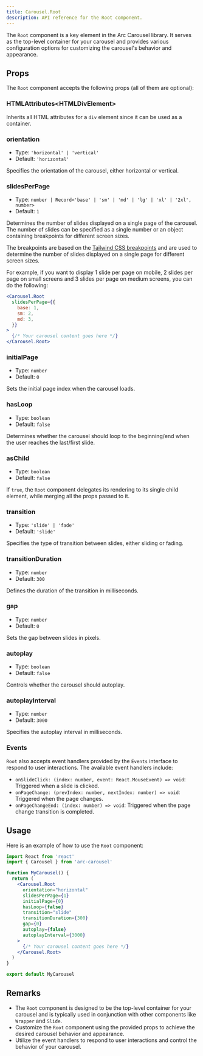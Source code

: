 ```yaml
---
title: Carousel.Root
description: API reference for the Root component.
---
```


The `Root` component is a key element in the Arc Carousel library. It serves as the top-level container for your carousel and provides various configuration options for customizing the carousel's behavior and appearance.

## Props

The `Root` component accepts the following props (all of them are optional):

### HTMLAttributes\<HTMLDivElement\>

Inherits all HTML attributes for a `div` element since it can be used as a container.

### orientation

- Type: `'horizontal' | 'vertical'`
- Default: `'horizontal'`

Specifies the orientation of the carousel, either horizontal or vertical.

### slidesPerPage

- Type: `number | Record<'base' | 'sm' | 'md' | 'lg' | 'xl' | '2xl', number>`
- Default: `1`

Determines the number of slides displayed on a single page of the carousel. The number of slides can be specified as a single number or an object containing breakpoints for different screen sizes.

The breakpoints are based on the [Tailwind CSS breakpoints](https://tailwindcss.com/docs/responsive-design) and are used to determine the number of slides displayed on a single page for different screen sizes.

For example, if you want to display 1 slide per page on mobile, 2 slides per page on small screens and 3 slides per page on medium screens, you can do the following:

```jsx
<Carousel.Root
  slidesPerPage={{
    base: 1,
    sm: 2,
    md: 3,
  }}
>
  {/* Your carousel content goes here */}
</Carousel.Root>
```

### initialPage

- Type: `number`
- Default: `0`

Sets the initial page index when the carousel loads.

### hasLoop

- Type: `boolean`
- Default: `false`

Determines whether the carousel should loop to the beginning/end when the user reaches the last/first slide.

### asChild

- Type: `boolean`
- Default: `false`

If `true`, the `Root` component delegates its rendering to its single child element, while merging all the props passed to it.

### transition

- Type: `'slide' | 'fade'`
- Default: `'slide'`

Specifies the type of transition between slides, either sliding or fading.

### transitionDuration

- Type: `number`
- Default: `300`

Defines the duration of the transition in milliseconds.

### gap

- Type: `number`
- Default: `0`

Sets the gap between slides in pixels.

### autoplay

- Type: `boolean`
- Default: `false`

Controls whether the carousel should autoplay.

### autoplayInterval

- Type: `number`
- Default: `3000`

Specifies the autoplay interval in milliseconds.

### Events

`Root` also accepts event handlers provided by the `Events` interface to respond to user interactions. The available event handlers include:

- `onSlideClick: (index: number, event: React.MouseEvent) => void`: Triggered when a slide is clicked.
- `onPageChange: (prevIndex: number, nextIndex: number) => void`: Triggered when the page changes.
- `onPageChangeEnd: (index: number) => void`: Triggered when the page change transition is completed.

## Usage

Here is an example of how to use the `Root` component:

```jsx
import React from 'react'
import { Carousel } from 'arc-carousel'

function MyCarousel() {
  return (
    <Carousel.Root
      orientation="horizontal"
      slidesPerPage={1}
      initialPage={0}
      hasLoop={false}
      transition="slide"
      transitionDuration={300}
      gap={0}
      autoplay={false}
      autoplayInterval={3000}
    >
      {/* Your carousel content goes here */}
    </Carousel.Root>
  )
}

export default MyCarousel
```

## Remarks

- The `Root` component is designed to be the top-level container for your carousel and is typically used in conjunction with other components like `Wrapper` and `Slide`.
- Customize the `Root` component using the provided props to achieve the desired carousel behavior and appearance.
- Utilize the event handlers to respond to user interactions and control the behavior of your carousel.
